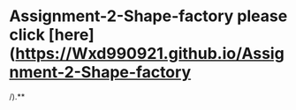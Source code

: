 # Assignment-2-Shape-factory please click [here](https://Wxd990921.github.io/Assignment-2-Shape-factory
/).**
